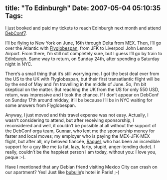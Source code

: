 title: "To Edinburgh"
Date: 2007-05-04 05:10:35
Tags: 
---
<p>I just booked and paid my tickets to reach Edinburgh next month and attend <a href="http://debconf7.debconf.org/" target="_blank">DebConf7</a>.</p>

<p>I’ll be flying to New York on June, 16th through Delta from MEX. Then, I’ll go over the Atlantic with <a href="http://en.wikipedia.org/wiki/Flyglobespan" target="_blank">Flyglobespan</a>, from JFK to Liverpool John Lennon Airport. From there, I’m still not completely sure, but I guess I’ll go by train to Edinburgh. Same way to return, on Sunday 24th, after spending a Saturday night in NYC.</p>

<p>There’s a small thing that it’s still worrying me. I got the best deal ever from the US to the UK with Flyglobespan, but their first transatlantic flight will be by the end of May and I’m travelling in the middle of June. So, I’m bit skeptical on the matter. But reaching the UK from the US for only 550 USD, return, was impressive and I took the chance. If I don’t appear on DebConf on Sunday 17th around midday, it’ll be because I’ll be in NYC waiting for some answers from Flyglobespan.</p>

<p>Anyway, I just moved and this travel expense was not easy. Actually, I wasn’t considering to attend, but after receiving sponsorship, I reconsidered and well, it couldn’t be possible at all without the support of the DebConf orga team, <a href="http://www.gwolf.org/" target="_blank">Gunnar</a>, who lent me the sponsorship money for faster and local moves; my employer who is paying the MEX-JFK-MEX flight, but after all, my beloved fiancée, <a href="http://www.maggit.com.mx/" target="_blank">Raquel</a>, who has been an incredible support for a guy like me (a fat, lazy, farty, stupid, anger-tending dude). I really, couldn’t be the happiest person I am today, without you: I love you, peque :-).</p>

<p>Have I mentioned that any Debian friend visiting Mexico City can crash on our apartment? Yes! Just like <a href="http://www.perrier.eu.org/weblog/" target="_blank">bubulle</a>’s hotel in Paris! ;-)</p>
